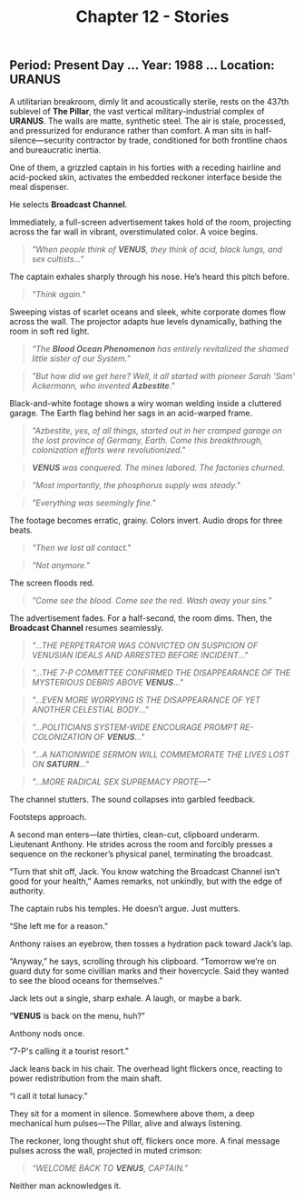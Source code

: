 ﻿---
title: Chapter 12 - Stories
excerpt: Chapter of the Red King.
permalink: /red-king-stories/
sidebar:
  nav: "king"
---
## Period: Present Day … Year: 1988 … Location: URANUS

A utilitarian breakroom, dimly lit and acoustically sterile, rests on the 437th sublevel of **The Pillar**, the vast vertical military-industrial complex of **URANUS**. The walls are matte, synthetic steel. The air is stale, processed, and pressurized for endurance rather than comfort. A man sits in half-silence—security contractor by trade, conditioned for both frontline chaos and bureaucratic inertia.

One of them, a grizzled captain in his forties with a receding hairline and acid-pocked skin, activates the embedded reckoner interface beside the meal dispenser.

He selects **Broadcast Channel**.

Immediately, a full-screen advertisement takes hold of the room, projecting across the far wall in vibrant, overstimulated color. A voice begins.

> *"When people think of **VENUS**, they think of acid, black lungs, and sex cultists..."*

The captain exhales sharply through his nose. He’s heard this pitch before.

> *"Think again."*

Sweeping vistas of scarlet oceans and sleek, white corporate domes flow across the wall. The projector adapts hue levels dynamically, bathing the room in soft red light.

> *"The **Blood Ocean Phenomenon** has entirely revitalized the shamed little sister of our System."*

> *"But how did we get here? Well, it all started with pioneer Sarah 'Sam' Ackermann, who invented **Azbestite**."*

Black-and-white footage shows a wiry woman welding inside a cluttered garage. The Earth flag behind her sags in an acid-warped frame.

> *"Azbestite, yes, of all things, started out in her cramped garage on the lost province of Germany, Earth. Come this breakthrough, colonization efforts were revolutionized."*

> _**VENUS** was conquered. The mines labored. The factories churned._

> *"Most importantly, the phosphorus supply was steady."*

> *"Everything was seemingly fine."*

The footage becomes erratic, grainy. Colors invert. Audio drops for three beats.

> *"Then we lost all contact."*

> *"Not anymore."*

The screen floods red.

> *"Come see the blood. Come see the red. Wash away your sins."*

The advertisement fades. For a half-second, the room dims. Then, the **Broadcast Channel** resumes seamlessly.

> *"...THE PERPETRATOR WAS CONVICTED ON SUSPICION OF VENUSIAN IDEALS AND ARRESTED BEFORE INCIDENT..."*

> *"...THE 7-P COMMITTEE CONFIRMED THE DISAPPEARANCE OF THE MYSTERIOUS DEBRIS ABOVE **VENUS**..."*

> *"...EVEN MORE WORRYING IS THE DISAPPEARANCE OF YET ANOTHER CELESTIAL BODY..."*

> *"...POLITICIANS SYSTEM-WIDE ENCOURAGE PROMPT RE-COLONIZATION OF **VENUS**..."*

> *"...A NATIONWIDE SERMON WILL COMMEMORATE THE LIVES LOST ON **SATURN**..."*

> *"...MORE RADICAL SEX SUPREMACY PROTE—"*

The channel stutters. The sound collapses into garbled feedback.

Footsteps approach.

A second man enters—late thirties, clean-cut, clipboard underarm. Lieutenant Anthony. He strides across the room and forcibly presses a sequence on the reckoner’s physical panel, terminating the broadcast.

“Turn that shit off, Jack. You know watching the Broadcast Channel isn’t good for your health,” Aames remarks, not unkindly, but with the edge of authority.

The captain rubs his temples. He doesn’t argue. Just mutters.

“She left me for a reason.”

Anthony raises an eyebrow, then tosses a hydration pack toward Jack’s lap.

“Anyway,” he says, scrolling through his clipboard. “Tomorrow we’re on guard duty for some civillian marks and their hovercycle. Said they wanted to see the blood oceans for themselves.”

Jack lets out a single, sharp exhale. A laugh, or maybe a bark.

“**VENUS** is back on the menu, huh?”

Anthony nods once.

“7-P's calling it a tourist resort.”

Jack leans back in his chair. The overhead light flickers once, reacting to power redistribution from the main shaft.

“I call it total lunacy.”

They sit for a moment in silence. Somewhere above them, a deep mechanical hum pulses—The Pillar, alive and always listening.

The reckoner, long thought shut off, flickers once more. A final message pulses across the wall, projected in muted crimson:

> _“WELCOME BACK TO **VENUS**, CAPTAIN.”_

Neither man acknowledges it.